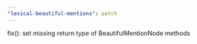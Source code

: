 ```yaml
---
"lexical-beautiful-mentions": patch
---
```


fix(): set missing return type of BeautifulMentionNode methods
